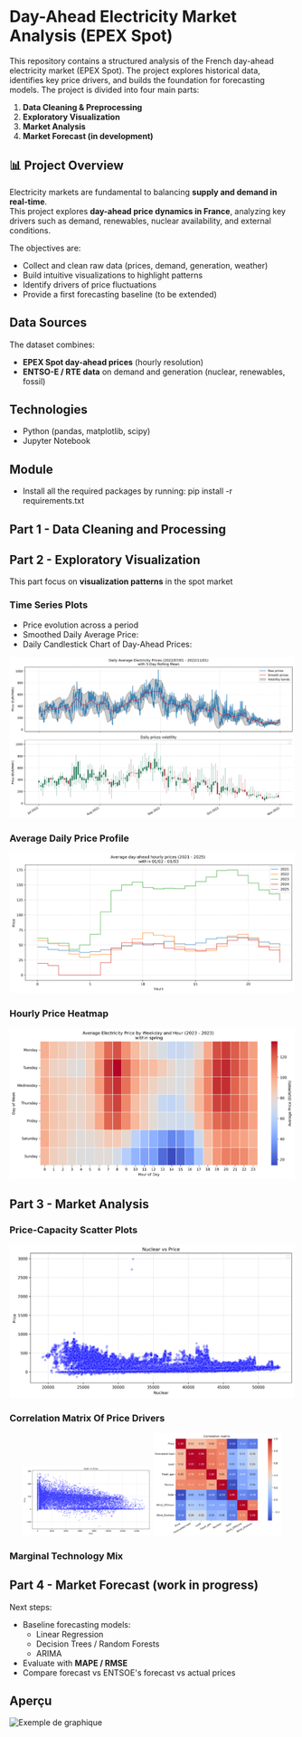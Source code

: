 # Day-Ahead Electricity Market Analysis (EPEX Spot)

This repository contains a structured analysis of the French day-ahead electricity market (EPEX Spot).
The project explores historical data, identifies key price drivers, and builds the foundation for forecasting models.
The project is divided into four main parts:

1. **Data Cleaning & Preprocessing**  
2. **Exploratory Visualization**  
3. **Market Analysis**  
4. **Market Forecast (in development)** 

## 📊 Project Overview

Electricity markets are fundamental to balancing **supply and demand in real-time**.  
This project explores **day-ahead price dynamics in France**, analyzing key drivers such as demand, renewables, nuclear availability, and external conditions.

The objectives are:
- Collect and clean raw data (prices, demand, generation, weather)
- Build intuitive visualizations to highlight patterns 
- Identify drivers of price fluctuations
- Provide a first forecasting baseline (to be extended)


## Data Sources

The dataset combines:
- **EPEX Spot day-ahead prices** (hourly resolution)
- **ENTSO-E / RTE data** on demand and generation (nuclear, renewables, fossil)

## Technologies

- Python (pandas, matplotlib, scipy)
- Jupyter Notebook

## Module

- Install all the required packages by running: pip install -r requirements.txt

## Part 1 - Data Cleaning and Processing

## Part 2 - Exploratory Visualization

This part focus on **visualization patterns** in the spot market

### Time Series Plots

- Price evolution across a period
- Smoothed Daily Average Price:
- Daily Candlestick Chart of Day-Ahead Prices:

![Time Series Plots](figures/timeserie_prices.png)

### Average Daily Price Profile

![Average Daily Price Profile](figures/daily_price_profile.png)

### Hourly Price Heatmap

![Hourly Price Heatmap](figures/heatmap.png)

## Part 3 - Market Analysis

### Price-Capacity Scatter Plots

![Price-Capacity Scatter Plot](figures/scatter_Nuclear.png)

### Correlation Matrix Of Price Drivers

<p align="center">
  <img src="figures/scatter_Solar.png" alt="Plot 1" width="45%"/>
  <img src="figures/correlation_matrix.png" alt="Plot 2" width="45%"/>
</p>

### Marginal Technology Mix

## Part 4 - Market Forecast (work in progress)

Next steps:
- Baseline forecasting models:  
  - Linear Regression  
  - Decision Trees / Random Forests  
  - ARIMA  
- Evaluate with **MAPE / RMSE**
- Compare forecast vs ENTSOE's forecast vs actual prices

## Aperçu

![Exemple de graphique](figures/price_evolution.png)

